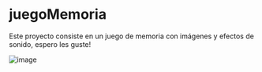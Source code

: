 # juegoMemoria
Este proyecto consiste en un juego de memoria con imágenes y efectos de sonido, espero les guste!

![image](https://user-images.githubusercontent.com/88450891/219900894-c51ea031-eb0b-463e-b8b6-fad81db4978b.png)

